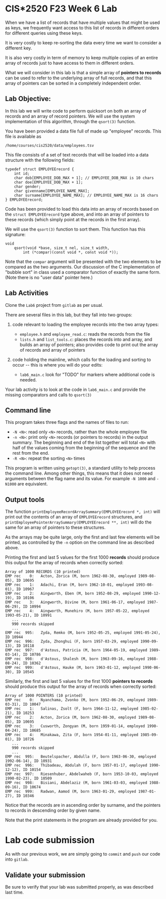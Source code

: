 
# CIS*2520 F23 Week 6 Lab

When we have a list of records that have multiple values that
might be used as keys, we frequently want access to this list
of records in different orders for different queries using
these keys.

It is very costly to keep re-sorting the data every time we
want to consider a different key.

It is also very costly in term of memory to keep multiple copies
of an entire array of records just to have access to them in
different orders.

What we will consider in this lab is that a simple array of
**pointers to records** can be used to refer to the underlying
array of full records, and that this array of pointers can be
sorted in a completely independent order.


## Lab Objective:

In this lab we will write code to perform quicksort on both
an array of records and an array of record pointers.  We will
use the system implementation of this algorithm, through
the `qsort(3)` function.

You have been provided a data file full of made up "employee"
records.  This file is available as
```
/home/courses/cis2520/data/employees.tsv
```

This file consists of a set of text records that will be loaded
into a data structure with the following fields:
```
typedef struct EMPLOYEErecord {
	int id;
	char dob[EMPLOYEE_DOB_MAX + 1];	// EMPLOYEE_DOB_MAX is 10 chars
	char doe[EMPLOYEE_DOB_MAX + 1];
	char gender;
	char givenname[EMPLOYEE_NAME_MAX];
	char surname[EMPLOYEE_NAME_MAX]; // EMPLOYEE_NAME_MAX is 16 chars
} EMPLOYEErecord;
```

Code has been provided to load this data into an array of records
based on the `struct EMPLOYEErecord` type above, and into an array
of pointers to these records (which simply point at the records
in the first array).

We will use the `qsort(3)` function to sort them.  This function
has this signature:
```
void
	qsort(void *base, size_t nel, size_t width,
		int (*compar)(const void *, const void *));
```

Note that the `compar` argument will be presented with the two
elements to be compared as the two arguments.  Our discussion
of the C implementation of "bubble sort" in class used a comparator
function of exactly the same form.
(Note there is no "user data" pointer here.)



## Lab Activities

Clone the `Lab6` project from `gitlab` as per usual.

There are several files in this lab, but they fall into two groups:

1) code relevant to loading the employee records into the two array types:

	* `employee.h` and `employee_read.c`: reads the records from the file
	* `lists.h` and `list_tools.c`: places the records into and array,
			and builds an array of pointers; also provides code to print
			out the array of records and array of pointers

2) code holding the mainline, which calls for the loading and sorting
	to occur -- this is where you will do your edits:

	* `lab6_main.c` look for "TODO" for markers where additional code
		is needed.

Your lab activity is to look at the code in `lab6_main.c` and provide
the missing comparators and calls to `qsort(3)`

## Command line

This program takes three flags and the names of files to run:

* `-N <N>`: read only `<N>` records, rather than the whole employee file
* `-n <N>`: print only `<N>` records (or pointers to records) in the
	output summary.  The beginning and end of the list together will
	total `<N>` with half of the values coming from the beginning of
	the sequence and the rest from the end.
* `-R <N>`: repeat the sorting `<N>` times

This program is written using `getopt(3)`, a standard utility to help
process the command line.  Among other things, this means that it
does not need arguments between the flag name and its value.  For
example `-N 1000` and `-N1000` are equivalent.

## Output tools

The function
`printEmployeeRecordArraySummary(EMPLOYEErecord *, int)`
will print out the contents of an array of `EMPLOYEErecord` structures, and
`printEmployeePointerArraySummary(EMPLOYEErecord **, int)`
will do the same for an array of pointers to these structures.

As the arrays may be quite large, only the first and last few elements
will be printed, as controlled by the `-n` option on the command line
as described above.

Printing the first and last 5 values for the first 1000 **records** should
produce this output for the array of records when correctly sorted:
```
Array of 1000 RECORDS (10 printed)
EMP rec    0:   Acton, Zorica (M, born 1962-08-30, employed 1989-08-05), ID 10695
EMP rec    1:   Adachi, Eran (M, born 1962-10-01, employed 1993-08-01), ID 10967
EMP rec    2:   Aingworth, Eben (M, born 1952-08-29, employed 1990-12-19), ID 10106
EMP rec    3:   Aingworth, Divine (M, born 1961-06-17, employed 1987-06-29), ID 10994
EMP rec    4:   Aingworth, Munehiro (M, born 1957-05-22, employed 1993-05-21), ID 10991
   ...
   990 records skipped 
   ...
EMP rec  995:   Zyda, Remko (M, born 1952-05-25, employed 1991-05-24), ID 10944
EMP rec  996:   Zyda, Zhonghui (F, born 1957-03-29, employed 1990-09-13), ID 10118
EMP rec  997:   d'Astous, Patricia (M, born 1964-05-19, employed 1989-03-14), ID 10786
EMP rec  998:   d'Astous, Shalesh (M, born 1963-09-16, employed 1988-08-24), ID 10362
EMP rec  999:   d'Astous, Hauke (M, born 1963-01-12, employed 1990-06-30), ID 10545
```

Similarly, the first and last 5 values for the first 1000 **pointers
to records** should produce this output for the array of records when
correctly sorted:
```
Array of 1000 POINTERS (10 printed)
EMP rec    0:   Nyanchama, Zvonko (M, born 1952-06-29, employed 1989-03-31), ID 10047
EMP rec    1:   Salinas, Zsolt (F, born 1964-11-12, employed 1985-02-21), ID 10253
EMP rec    2:   Acton, Zorica (M, born 1962-08-30, employed 1989-08-05), ID 10695
EMP rec    3:   Cusworth, Zongyan (M, born 1959-01-14, employed 1990-04-24), ID 10685
EMP rec    4:   Minakawa, Zita (F, born 1954-01-11, employed 1985-09-01), ID 10726
   ...
   990 records skipped 
   ...
EMP rec  995:   Beutelspacher, Abdulla (F, born 1963-06-30, employed 1992-06-14), ID 10931
EMP rec  996:   Thibadeau, Abdulah (F, born 1957-01-17, employed 1990-12-12), ID 10154
EMP rec  997:   Riesenhuber, Abdelwaheb (F, born 1953-10-03, employed 1990-02-23), ID 10509
EMP rec  998:   Bisiani, Abdelaziz (M, born 1961-03-03, employed 1988-09-16), ID 10674
EMP rec  999:   Radwan, Aamod (M, born 1963-01-29, employed 1987-01-27), ID 10346
```

Notice that the records are in ascending order by surname, and the
pointers to records in descending order by given name.

Note that the print statements in the program are already provided for you.


# Lab code submission

As with our previous work, we are simply going to `commit` and `push`
our code into `gitlab`.

## Validate your submission

Be sure to verify that your lab was submitted properly,
as was described last time.

